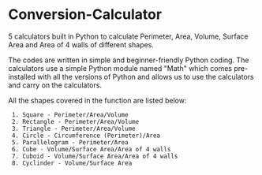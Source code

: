 # Conversion-Calculator
5 calculators built in Python to calculate Perimeter, Area, Volume, Surface Area and Area of 4 walls of different shapes.

The codes are written in simple and beginner-friendly Python coding. The calculators use a simple Python module named "Math" 
which comes pre-installed with all the versions of Python and allows us to use the calculators and carry on the calculators.

All the shapes covered in the function are listed below:

     1. Square - Perimeter/Area/Volume
     2. Rectangle - Perimeter/Area/Volume
     3. Triangle - Perimeter/Area/Volume
     4. Circle - Circumference (Perimeter)/Area
     5. Parallelogram - Perimeter/Area
     6. Cube - Volume/Surface Area/Area of 4 walls
     7. Cuboid - Volume/Surface Area/Area of 4 walls
     8. Cyclinder - Volume/Surface Area
